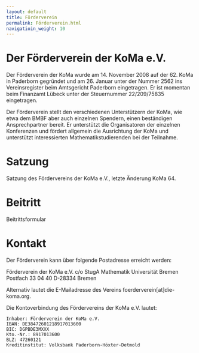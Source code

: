 ```yaml
---
layout: default
title: Förderverein
permalink: Förderverein.html
navigatioin_weight: 10
---
```

# Der Förderverein der KoMa e.V.
Der Förderverein der KoMa wurde am 14. November 2008 auf der 62. KoMa in Paderborn gegründet und am 26. Januar unter der Nummer 2562 ins Vereinsregister beim Amtsgericht Paderborn eingetragen. Er ist momentan beim Finanzamt Lübeck unter der Steuernummer 22/209/75835 eingetragen.

Der Förderverein stellt den verschiedenen Unterstützern der KoMa, wie etwa dem BMBF aber auch einzelnen Spendern, einen beständigen Ansprechpartner bereit. Er unterstützt die Organisatoren der einzelnen Konferenzen und fördert allgemein die Ausrichtung der KoMa und unterstützt interessierten Mathematikstudierenden bei der Teilnahme.

# Satzung
Satzung des Fördervereins der KoMa e.V., letzte Änderung KoMa 64. 

# Beitritt 
Beitrittsformular

# Kontakt
Der Förderverein kann über folgende Postadresse erreicht werden:

Förderverein der KoMa e.V.
c/o StugA Mathematik
Universität Bremen
Postfach 33 04 40
D-28334 Bremen

Alternativ lautet die E-Mailadresse des Vereins foerderverein[at]die-koma.org.

Die Kontoverbindung des Fördervereins der KoMa e.V. lautet:

    Inhaber: Förderverein der KoMa e.V.
    IBAN: DE38472601218917013600
    BIC: DGPBDE3MXXX
    Kto.-Nr.: 8917013600
    BLZ: 47260121
    Kreditinstitut: Volksbank Paderborn-Höxter-Detmold

